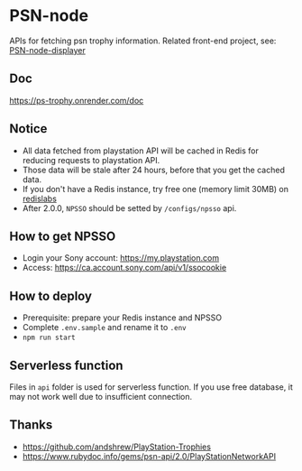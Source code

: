 # PSN-node

APIs for fetching psn trophy information. Related front-end project, see: [PSN-node-displayer](https://github.com/ssshooter/PSN-node-displayer)

## Doc

https://ps-trophy.onrender.com/doc

## Notice

- All data fetched from playstation API will be cached in Redis for reducing requests to playstation API.
- Those data will be stale after 24 hours, before that you get the cached data.
- If you don't have a Redis instance, try free one (memory limit 30MB) on [redislabs](https://redislabs.com/)
- After 2.0.0, `NPSSO` should be setted by `/configs/npsso` api.

## How to get NPSSO

- Login your Sony account: https://my.playstation.com
- Access: https://ca.account.sony.com/api/v1/ssocookie

## How to deploy

- Prerequisite: prepare your Redis instance and NPSSO
- Complete `.env.sample` and rename it to `.env`
- `npm run start`

## Serverless function

Files in `api` folder is used for serverless function. If you use free database, it may not work well due to insufficient connection.

## Thanks

- https://github.com/andshrew/PlayStation-Trophies
- https://www.rubydoc.info/gems/psn-api/2.0/PlayStationNetworkAPI
